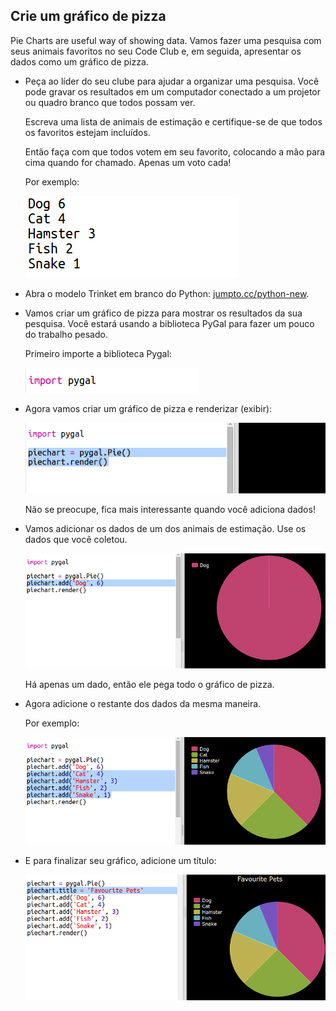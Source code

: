 ## Crie um gráfico de pizza

Pie Charts are useful way of showing data. Vamos fazer uma pesquisa com seus animais favoritos no seu Code Club e, em seguida, apresentar os dados como um gráfico de pizza.

+ Peça ao líder do seu clube para ajudar a organizar uma pesquisa. Você pode gravar os resultados em um computador conectado a um projetor ou quadro branco que todos possam ver.
    
    Escreva uma lista de animais de estimação e certifique-se de que todos os favoritos estejam incluídos.
    
    Então faça com que todos votem em seu favorito, colocando a mão para cima quando for chamado. Apenas um voto cada!
    
    Por exemplo:
    
    ![captura de tela](images/pets-favourite.png)

+ Abra o modelo Trinket em branco do Python: <a href="http://jumpto.cc/python-new" target="_blank">jumpto.cc/python-new</a>.

+ Vamos criar um gráfico de pizza para mostrar os resultados da sua pesquisa. Você estará usando a biblioteca PyGal para fazer um pouco do trabalho pesado.
    
    Primeiro importe a biblioteca Pygal:
    
    ![captura de tela](images/pets-pygal.png)

+ Agora vamos criar um gráfico de pizza e renderizar (exibir):
    
    ![captura de tela](images/pets-pie.png)
    
    Não se preocupe, fica mais interessante quando você adiciona dados!

+ Vamos adicionar os dados de um dos animais de estimação. Use os dados que você coletou.
    
    ![captura de tela](images/pets-add.png)
    
    Há apenas um dado, então ele pega todo o gráfico de pizza.

+ Agora adicione o restante dos dados da mesma maneira.
    
    Por exemplo:
    
    ![captura de tela](images/pets-add-all.png)

+ E para finalizar seu gráfico, adicione um título:
    
    ![captura de tela](images/pets-title.png)
